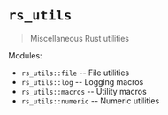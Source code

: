 # `rs_utils`

> Miscellaneous Rust utilities

Modules:

- `rs_utils::file`    -- File utilities
- `rs_utils::log`     -- Logging macros
- `rs_utils::macros`  -- Utility macros
- `rs_utils::numeric` -- Numeric utilities
